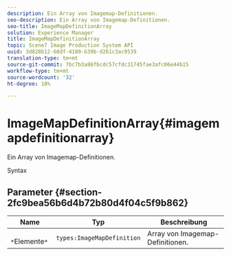 ```yaml
---
description: Ein Array von Imagemap-Definitionen.
seo-description: Ein Array von Imagemap-Definitionen.
seo-title: ImageMapDefinitionArray
solution: Experience Manager
title: ImageMapDefinitionArray
topic: Scene7 Image Production System API
uuid: 3d828b12-68df-4180-b39b-d261c3ac9539
translation-type: tm+mt
source-git-commit: 7bc7b3a86fbcdc57cfdc31745fae3afc06e44b15
workflow-type: tm+mt
source-wordcount: '32'
ht-degree: 18%

---
```



# ImageMapDefinitionArray{#imagemapdefinitionarray}

Ein Array von Imagemap-Definitionen.

Syntax

## Parameter {#section-2fc9bea56b6d4b72b80d4f04c5f9b862}

| Name | Typ | Beschreibung |
|---|---|---|
| ` *`Elemente`*` | `types:ImageMapDefinition` | Array von Imagemap-Definitionen. |

